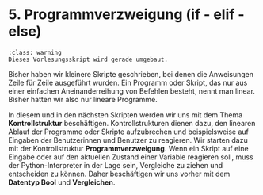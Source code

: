 # 5. Programmverzweigung (if - elif - else)

```{admonition} Hinweise zur Vorlesung Objektorientierte Programmierung im WiSe 2025/26
:class: warning
Dieses Vorlesungsskript wird gerade umgebaut.
```

Bisher haben wir kleinere Skripte geschrieben, bei denen die Anweisungen Zeile
für Zeile ausgeführt wurden. Ein Programm oder Skript, das nur aus einer
einfachen Aneinanderreihung von Befehlen besteht, nennt man linear. Bisher
hatten wir also nur lineare Programme.

In diesem und in den nächsten Skripten werden wir uns mit dem Thema
**Kontrollstruktur** beschäftigen. Kontrollstrukturen dienen dazu, den linearen
Ablauf der Programme oder Skripte aufzubrechen und beispielsweise auf Eingaben
der Benutzerinnen und Benutzer zu reagieren. Wir starten dazu mit der
Kontrollstruktur **Programmverzweigung**. Wenn ein Skript auf eine Eingabe oder
auf den aktuellen Zustand einer Variable reagieren soll, muss der
Python-Interpreter in der Lage sein, Vergleiche zu ziehen und entscheiden zu
können. Daher beschäftigen wir uns vorher mit dem **Datentyp Bool** und
**Vergleichen**.
